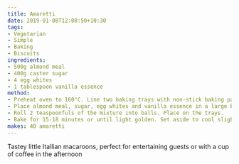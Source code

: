 ```yaml
---
title: Amaretti
date: 2019-01-08T12:08:50+10:30
tags:
- Vegetarian
- Simple
- Baking
- Biscuits
ingredients:
- 500g almond meal
- 400g caster sugar
- 4 egg whites
- 1 tablespoon vanilla essence
method:
- Preheat oven to 160°C. Line two baking trays with non-stick baking paper. 
- Place almond meal, sugar, egg whites and vanilla essence in a large bowl. Beat with a wooden spoon until well combined.
- Roll 2 teaspoonfuls of the mixture into balls. Place on the trays.
- Bake for 15-18 minutes or until light golden. Set aside to cool slightly on the trays before transferring to a wire rack to cool completely.
makes: 40 amaretti
---
```

Tastey little Itallian macaroons, perfect for entertaining guests or with a cup of coffee in the afternoon